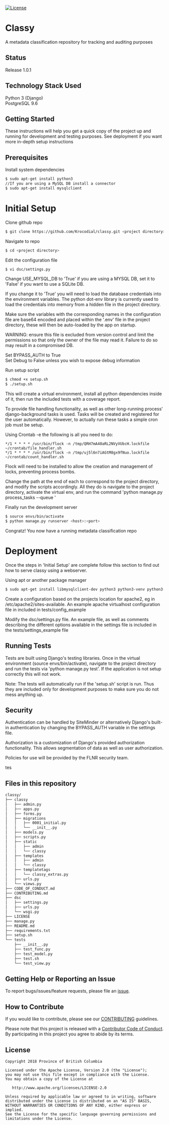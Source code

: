 
[![License](https://img.shields.io/badge/License-Apache%202.0-blue.svg)](LICENSE)


# Classy 
A metadata classification repository for tracking and auditing purposes  

## Status
  
Release 1.0.1
  
## Technology Stack Used
Python 3 (Django)  
PostgreSQL 9.6  

## Getting Started  
These instructions will help you get a quick copy of the project up and running for development and testing purposes. See deployment if you want more in-depth setup instructions  
  
## Prerequisites  
Install system dependencies    
```sh  
$ sudo apt-get install python3  
//If you are using a MySQL DB install a connector  
$ sudo apt-get install mysqlclient    
```    
  
# Initial Setup
  
Clone github repo  
```sh  
$ git clone https://github.com/Krocodial/classy.git <project directory>  
```   
  
Navigate to repo  
```sh  
$ cd <project directory>  
```  
  
Edit the configuration file  
```sh  
$ vi dsc/settings.py  
```  
Change USE_MYSQL_DB to 'True' if you are using a MYSQL DB, set it to 'False' if you want to use a SQLite DB.   
  
If you change it to 'True' you will need to load the database credentials into the environment variables. The python dot-env library is currently used to load the credentials into memory from a hidden file in the project directory.  
  
Make sure the variables with the corresponding names in the configuration file are base64 encoded and placed within the '.env' file in the project directory, these will then be auto-loaded by the app on startup.  
  
WARNING: ensure this file is excluded from version control and limit the permissions so that only the owner of the file may read it. Failure to do so may result in a compromised DB.  
  
Set BYPASS_AUTH to True  
Set Debug to False unless you wish to expose debug information  
  
Run setup script  
```sh  
$ chmod +x setup.sh    
$ ./setup.sh  
```  

This will create a virtual environment, install all python dependencies inside of it, then run the included tests with a coverage report.  
  
  
To provide file handling functionality, as well as other long-running process' django-background tasks is used. Tasks will be created and registered for the user automatically. However, to actually run these tasks a simple cron job must be setup.  
  
Using Crontab -e the following is all you need to do:  
```  
*/1 * * * * /usr/bin/flock -n /tmp/QRH7mA40aRL2NVyVUbcH.lockfile ~/crontab/file_handler.sh  
*/1 * * * * /usr/bin/flock -n /tmp/uj5l6n7iAGtM8gx9fNuo.lockfile ~/crontab/count_handler.sh  
```  
  
Flock will need to be installed to allow the creation and management of locks, preventing process bombs.  
  
Change the path at the end of each to correspond to the project directory, and modify the scripts accordingly. All they do is navigate to the project directory, activate the virtual env, and run the command 'python manage.py process_tasks --queue <queue>'  
    

Finally run the development server  
```sh  
$ source envs/bin/activate  
$ python manage.py runserver <host>:<port>  
```  

Congratz! You now have a running metadata classification repo  

# Deployment  
  
Once the steps in 'Initial Setup' are complete follow this section to find out how to serve classy using a webserver.    
  
Using apt or another package manager   
```sh  
$ sudo apt-get install libmysqlclient-dev python3 python3-venv python3-pip apache2 apache2-dev libapache-mod-wsgi-py3  
```
  
Create a configuration based on the projects location for apache2, eg in /etc/apache2/sites-available. An example apache virtualhost configuration file in included in tests/config_example  
  
Modify the dsc/settings.py file. An example file, as well as comments describing the different options available in the settings file is included in the tests/settings_example file  
  
 
## Running Tests
  
Tests are built using Django's testing libraries. Once in the virtual environment (source envs/bin/activate), navigate to the project directory and run the tests via 'python manage.py test'. If the application is not setup correctly this will not work.   
  
Note: The tests will automatically run if the 'setup.sh' script is run. Thus they are included only for development purposes to make sure you do not mess anything up.     
  

## Security  
Authentication can be handled by SiteMinder or alternatively Django's built-in authentication by changing the BYPASS_AUTH variable in the settings file.  

Authorization is a customization of Django's provided authorization functionality. This allows segmentation of data as well as user authorization.  

Policies for use will be provided by the FLNR security team.  

tes

## Files in this repository  
```sh  
classy/
├── classy
│   ├── admin.py
│   ├── apps.py
│   ├── forms.py
│   ├── migrations
│   │   ├── 0001_initial.py
│   │   └── __init__.py
│   ├── models.py
│   ├── scripts.py
│   ├── static
│   │   ├── admin
│   │   └── classy
│   ├── templates
│   │   ├── admin
│   │   └── classy
│   ├── templatetags
│   │   └── classy_extras.py
│   ├── urls.py
│   └── views.py
├── CODE_OF_CONDUCT.md
├── CONTRIBUTING.md
├── dsc
│   ├── settings.py
│   ├── urls.py
│   └── wsgi.py
├── LICENSE
├── manage.py
├── README.md
├── requirements.txt
├── setup.sh
└── tests
    ├── __init__.py
    ├── test_func.py
    ├── test_model.py
    ├── test.sh
    └── test_view.py

```

## Getting Help or Reporting an Issue

To report bugs/issues/feature requests, please file an [issue](../../issues).

## How to Contribute

If you would like to contribute, please see our [CONTRIBUTING](./CONTRIBUTING.md) guidelines.

Please note that this project is released with a [Contributor Code of Conduct](./CODE_OF_CONDUCT.md). 
By participating in this project you agree to abide by its terms.

## License

    Copyright 2018 Province of British Columbia

    Licensed under the Apache License, Version 2.0 (the "License");
    you may not use this file except in compliance with the License.
    You may obtain a copy of the License at

       http://www.apache.org/licenses/LICENSE-2.0

    Unless required by applicable law or agreed to in writing, software
    distributed under the License is distributed on an "AS IS" BASIS,
    WITHOUT WARRANTIES OR CONDITIONS OF ANY KIND, either express or implied.
    See the License for the specific language governing permissions and
    limitations under the License.
